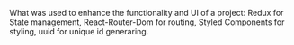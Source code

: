 What was used to enhance the functionality and UI of a project: Redux for State management, React-Router-Dom for routing, Styled Components for styling, uuid for unique id generaring. 
